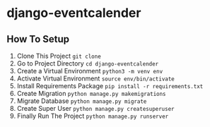 # django-eventcalender

## How To Setup


1. Clone This Project `git clone `
2. Go to Project Directory `cd django-eventcalender`
3. Create a Virtual Environment `python3 -m venv env`
4. Activate Virtual Environment `source env/bin/activate`
5. Install Requirements Package `pip install -r requirements.txt`
6. Create Migration `python manage.py makemigrations`
7. Migrate Database `python manage.py migrate`
8. Create Super User `python manage.py createsuperuser`
9. Finally Run The Project `python manage.py runserver`
